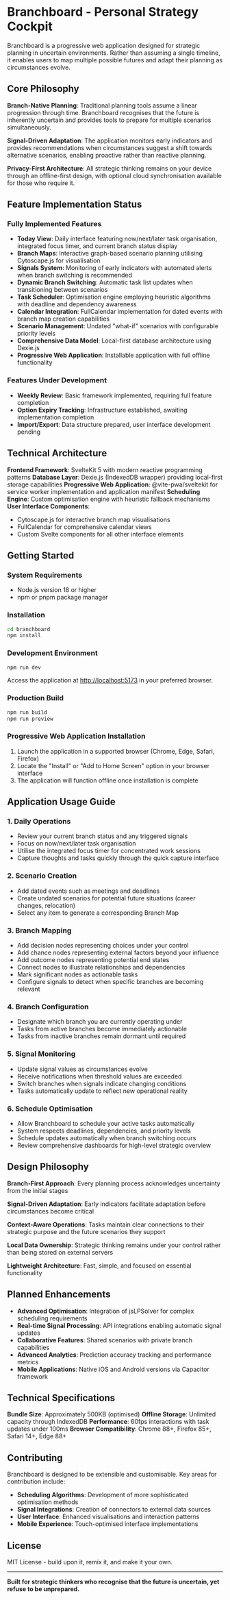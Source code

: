 # Branchboard - Personal Strategy Cockpit

Branchboard is a progressive web application designed for strategic planning in uncertain environments. Rather than assuming a single timeline, it enables users to map multiple possible futures and adapt their planning as circumstances evolve.

## Core Philosophy

**Branch-Native Planning**: Traditional planning tools assume a linear progression through time. Branchboard recognises that the future is inherently uncertain and provides tools to prepare for multiple scenarios simultaneously.

**Signal-Driven Adaptation**: The application monitors early indicators and provides recommendations when circumstances suggest a shift towards alternative scenarios, enabling proactive rather than reactive planning.

**Privacy-First Architecture**: All strategic thinking remains on your device through an offline-first design, with optional cloud synchronisation available for those who require it.

## Feature Implementation Status

### Fully Implemented Features

- **Today View**: Daily interface featuring now/next/later task organisation, integrated focus timer, and current branch status display
- **Branch Maps**: Interactive graph-based scenario planning utilising Cytoscape.js for visualisation
- **Signals System**: Monitoring of early indicators with automated alerts when branch switching is recommended
- **Dynamic Branch Switching**: Automatic task list updates when transitioning between scenarios
- **Task Scheduler**: Optimisation engine employing heuristic algorithms with deadline and dependency awareness
- **Calendar Integration**: FullCalendar implementation for dated events with branch map creation capabilities
- **Scenario Management**: Undated "what-if" scenarios with configurable priority levels
- **Comprehensive Data Model**: Local-first database architecture using Dexie.js
- **Progressive Web Application**: Installable application with full offline functionality

### Features Under Development

- **Weekly Review**: Basic framework implemented, requiring full feature completion
- **Option Expiry Tracking**: Infrastructure established, awaiting implementation completion
- **Import/Export**: Data structure prepared, user interface development pending

## Technical Architecture

**Frontend Framework**: SvelteKit 5 with modern reactive programming patterns
**Database Layer**: Dexie.js (IndexedDB wrapper) providing local-first storage capabilities
**Progressive Web Application**: @vite-pwa/sveltekit for service worker implementation and application manifest
**Scheduling Engine**: Custom optimisation engine with heuristic fallback mechanisms
**User Interface Components**: 
- Cytoscape.js for interactive branch map visualisations
- FullCalendar for comprehensive calendar views
- Custom Svelte components for all other interface elements

## Getting Started

### System Requirements
- Node.js version 18 or higher
- npm or pnpm package manager

### Installation

```bash
cd branchboard
npm install
```

### Development Environment

```bash
npm run dev
```

Access the application at [http://localhost:5173](http://localhost:5173) in your preferred browser.

### Production Build

```bash
npm run build
npm run preview
```

### Progressive Web Application Installation

1. Launch the application in a supported browser (Chrome, Edge, Safari, Firefox)
2. Locate the "Install" or "Add to Home Screen" option in your browser interface
3. The application will function offline once installation is complete

## Application Usage Guide

### 1. **Daily Operations**
- Review your current branch status and any triggered signals
- Focus on now/next/later task organisation
- Utilise the integrated focus timer for concentrated work sessions
- Capture thoughts and tasks quickly through the quick capture interface

### 2. **Scenario Creation**
- Add dated events such as meetings and deadlines
- Create undated scenarios for potential future situations (career changes, relocation)
- Select any item to generate a corresponding Branch Map

### 3. **Branch Mapping**
- Add decision nodes representing choices under your control
- Add chance nodes representing external factors beyond your influence
- Add outcome nodes representing potential end states
- Connect nodes to illustrate relationships and dependencies
- Mark significant nodes as actionable tasks
- Configure signals to detect when specific branches are becoming relevant

### 4. **Branch Configuration**
- Designate which branch you are currently operating under
- Tasks from active branches become immediately actionable
- Tasks from inactive branches remain dormant until required

### 5. **Signal Monitoring**
- Update signal values as circumstances evolve
- Receive notifications when threshold values are exceeded
- Switch branches when signals indicate changing conditions
- Tasks automatically update to reflect new operational reality

### 6. **Schedule Optimisation**
- Allow Branchboard to schedule your active tasks automatically
- System respects deadlines, dependencies, and priority levels
- Schedule updates automatically when branch switching occurs
- Review comprehensive dashboards for high-level strategic overview

## Design Philosophy

**Branch-First Approach**: Every planning process acknowledges uncertainty from the initial stages

**Signal-Driven Adaptation**: Early indicators facilitate adaptation before circumstances become critical

**Context-Aware Operations**: Tasks maintain clear connections to their strategic purpose and the future scenarios they support

**Local Data Ownership**: Strategic thinking remains under your control rather than being stored on external servers

**Lightweight Architecture**: Fast, simple, and focused on essential functionality

## Planned Enhancements

- **Advanced Optimisation**: Integration of jsLPSolver for complex scheduling requirements
- **Real-time Signal Processing**: API integrations enabling automatic signal updates
- **Collaborative Features**: Shared scenarios with private branch capabilities
- **Advanced Analytics**: Prediction accuracy tracking and performance metrics
- **Mobile Applications**: Native iOS and Android versions via Capacitor framework

## Technical Specifications

**Bundle Size**: Approximately 500KB (optimised)
**Offline Storage**: Unlimited capacity through IndexedDB
**Performance**: 60fps interactions with task updates under 100ms
**Browser Compatibility**: Chrome 88+, Firefox 85+, Safari 14+, Edge 88+

## Contributing

Branchboard is designed to be extensible and customisable. Key areas for contribution include:

- **Scheduling Algorithms**: Development of more sophisticated optimisation methods
- **Signal Integrations**: Creation of connectors to external data sources
- **User Interface**: Enhanced visualisations and interaction patterns
- **Mobile Experience**: Touch-optimised interface implementations

## License

MIT License - build upon it, remix it, and make it your own.

---

**Built for strategic thinkers who recognise that the future is uncertain, yet refuse to be unprepared.**